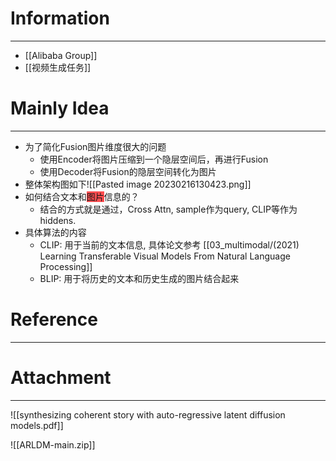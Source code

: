 # Information
---
- [[Alibaba Group]]
- [[视频生成任务]]

# Mainly Idea
---
- 为了简化Fusion图片维度很大的问题
	- 使用Encoder将图片压缩到一个隐层空间后，再进行Fusion
	- 使用Decoder将Fusion的隐层空间转化为图片
- 整体架构图如下![[Pasted image 20230216130423.png]]
-  如何结合文本和<span style="background:#ff4d4f">图片</span>信息的？
	- 结合的方式就是通过，Cross Attn, sample作为query, CLIP等作为hiddens.
- 具体算法的内容
	- CLIP: 用于当前的文本信息, 具体论文参考 [[03_multimodal/(2021) Learning Transferable Visual Models From Natural Language Processing]]
	- BLIP: 用于将历史的文本和历史生成的图片结合起来

# Reference
---


# Attachment
---
![[synthesizing coherent story with auto-regressive latent diffusion models.pdf]]

![[ARLDM-main.zip]]